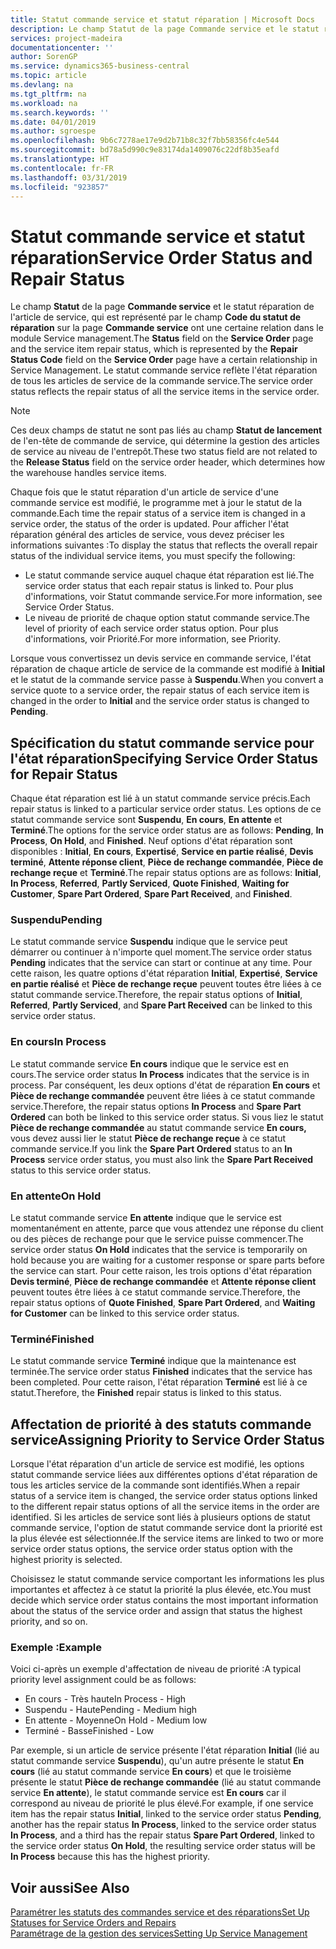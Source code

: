 ```yaml
---
title: Statut commande service et statut réparation | Microsoft Docs
description: Le champ Statut de la page Commande service et le statut réparation de l'article de service, qui est représenté par le champ Code du statut de réparation sur la page Commande service ont une certaine relation dans le module Service management. Le statut commande service reflète l'état réparation de tous les articles de service de la commande service.
services: project-madeira
documentationcenter: ''
author: SorenGP
ms.service: dynamics365-business-central
ms.topic: article
ms.devlang: na
ms.tgt_pltfrm: na
ms.workload: na
ms.search.keywords: ''
ms.date: 04/01/2019
ms.author: sgroespe
ms.openlocfilehash: 9b6c7278ae17e9d2b71b8c32f7bb58356fc4e544
ms.sourcegitcommit: bd78a5d990c9e83174da1409076c22df8b35eafd
ms.translationtype: HT
ms.contentlocale: fr-FR
ms.lasthandoff: 03/31/2019
ms.locfileid: "923857"
---
```

# <a name="service-order-status-and-repair-status"></a><span data-ttu-id="733e1-104">Statut commande service et statut réparation</span><span class="sxs-lookup"><span data-stu-id="733e1-104">Service Order Status and Repair Status</span></span>
<span data-ttu-id="733e1-105">Le champ **Statut** de la page **Commande service** et le statut réparation de l'article de service, qui est représenté par le champ **Code du statut de réparation** sur la page **Commande service** ont une certaine relation dans le module Service management.</span><span class="sxs-lookup"><span data-stu-id="733e1-105">The **Status** field on the **Service Order** page and the service item repair status, which is represented by the **Repair Status Code** field on the **Service Order** page have a certain relationship in Service Management.</span></span> <span data-ttu-id="733e1-106">Le statut commande service reflète l'état réparation de tous les articles de service de la commande service.</span><span class="sxs-lookup"><span data-stu-id="733e1-106">The service order status reflects the repair status of all the service items in the service order.</span></span>  

> [!NOTE]  
>  <span data-ttu-id="733e1-107">Ces deux champs de statut ne sont pas liés au champ **Statut de lancement** de l'en\-tête de commande de service, qui détermine la gestion des articles de service au niveau de l'entrepôt.</span><span class="sxs-lookup"><span data-stu-id="733e1-107">These two status field are not related to the **Release Status** field on the service order header, which determines how the warehouse handles service items.</span></span>  

 <span data-ttu-id="733e1-108">Chaque fois que le statut réparation d'un article de service d'une commande service est modifié, le programme met à jour le statut de la commande.</span><span class="sxs-lookup"><span data-stu-id="733e1-108">Each time the repair status of a service item is changed in a service order, the status of the order is updated.</span></span> <span data-ttu-id="733e1-109">Pour afficher l'état réparation général des articles de service, vous devez préciser les informations suivantes :</span><span class="sxs-lookup"><span data-stu-id="733e1-109">To display the status that reflects the overall repair status of the individual service items, you must specify the following:</span></span>  

* <span data-ttu-id="733e1-110">Le statut commande service auquel chaque état réparation est lié.</span><span class="sxs-lookup"><span data-stu-id="733e1-110">The service order status that each repair status is linked to.</span></span> <span data-ttu-id="733e1-111">Pour plus d'informations, voir Statut commande service.</span><span class="sxs-lookup"><span data-stu-id="733e1-111">For more information, see Service Order Status.</span></span>  
* <span data-ttu-id="733e1-112">Le niveau de priorité de chaque option statut commande service.</span><span class="sxs-lookup"><span data-stu-id="733e1-112">The level of priority of each service order status option.</span></span> <span data-ttu-id="733e1-113">Pour plus d'informations, voir Priorité.</span><span class="sxs-lookup"><span data-stu-id="733e1-113">For more information, see Priority.</span></span>  

 <span data-ttu-id="733e1-114">Lorsque vous convertissez un devis service en commande service, l'état réparation de chaque article de service de la commande est modifié à **Initial** et le statut de la commande service passe à **Suspendu**.</span><span class="sxs-lookup"><span data-stu-id="733e1-114">When you convert a service quote to a service order, the repair status of each service item is changed in the order to **Initial** and the service order status is changed to **Pending**.</span></span>  

## <a name="specifying-service-order-status-for-repair-status"></a><span data-ttu-id="733e1-115">Spécification du statut commande service pour l'état réparation</span><span class="sxs-lookup"><span data-stu-id="733e1-115">Specifying Service Order Status for Repair Status</span></span>  
<span data-ttu-id="733e1-116">Chaque état réparation est lié à un statut commande service précis.</span><span class="sxs-lookup"><span data-stu-id="733e1-116">Each repair status is linked to a particular service order status.</span></span> <span data-ttu-id="733e1-117">Les options de ce statut commande service sont **Suspendu**, **En cours**, **En attente** et **Terminé**.</span><span class="sxs-lookup"><span data-stu-id="733e1-117">The options for the service order status are as follows: **Pending**, **In Process**, **On Hold**, and **Finished**.</span></span> <span data-ttu-id="733e1-118">Neuf options d'état réparation sont disponibles : **Initial**, **En cours**, **Expertisé**, **Service en partie réalisé**, **Devis terminé**, **Attente réponse client**, **Pièce de rechange commandée**, **Pièce de rechange reçue** et **Terminé**.</span><span class="sxs-lookup"><span data-stu-id="733e1-118">The repair status options are as follows: **Initial**, **In Process**, **Referred**, **Partly Serviced**, **Quote Finished**, **Waiting for Customer**, **Spare Part Ordered**, **Spare Part Received**, and **Finished**.</span></span>  

### <a name="pending"></a><span data-ttu-id="733e1-119">Suspendu</span><span class="sxs-lookup"><span data-stu-id="733e1-119">Pending</span></span>  
<span data-ttu-id="733e1-120">Le statut commande service **Suspendu** indique que le service peut démarrer ou continuer à n'importe quel moment.</span><span class="sxs-lookup"><span data-stu-id="733e1-120">The service order status **Pending** indicates that the service can start or continue at any time.</span></span> <span data-ttu-id="733e1-121">Pour cette raison, les quatre options d'état réparation **Initial**, **Expertisé**, **Service en partie réalisé** et **Pièce de rechange reçue** peuvent toutes être liées à ce statut commande service.</span><span class="sxs-lookup"><span data-stu-id="733e1-121">Therefore, the repair status options of **Initial**, **Referred**, **Partly Serviced**, and **Spare Part Received** can be linked to this service order status.</span></span>  

### <a name="in-process"></a><span data-ttu-id="733e1-122">En cours</span><span class="sxs-lookup"><span data-stu-id="733e1-122">In Process</span></span>  
<span data-ttu-id="733e1-123">Le statut commande service **En cours** indique que le service est en cours.</span><span class="sxs-lookup"><span data-stu-id="733e1-123">The service order status **In Process** indicates that the service is in process.</span></span> <span data-ttu-id="733e1-124">Par conséquent, les deux options d'état de réparation **En cours** et **Pièce de rechange commandée** peuvent être liées à ce statut commande service.</span><span class="sxs-lookup"><span data-stu-id="733e1-124">Therefore, the repair status options **In Process** and **Spare Part Ordered** can both be linked to this service order status.</span></span> <span data-ttu-id="733e1-125">Si vous liez le statut **Pièce de rechange commandée** au statut commande service **En cours,** vous devez aussi lier le statut **Pièce de rechange reçue** à ce statut commande service.</span><span class="sxs-lookup"><span data-stu-id="733e1-125">If you link the **Spare Part Ordered** status to an **In Process** service order status, you must also link the **Spare Part Received** status to this service order status.</span></span>  

### <a name="on-hold"></a><span data-ttu-id="733e1-126">En attente</span><span class="sxs-lookup"><span data-stu-id="733e1-126">On Hold</span></span>  
<span data-ttu-id="733e1-127">Le statut commande service **En attente** indique que le service est momentanément en attente, parce que vous attendez une réponse du client ou des pièces de rechange pour que le service puisse commencer.</span><span class="sxs-lookup"><span data-stu-id="733e1-127">The service order status **On Hold** indicates that the service is temporarily on hold because you are waiting for a customer response or spare parts before the service can start.</span></span> <span data-ttu-id="733e1-128">Pour cette raison, les trois options d'état réparation **Devis terminé**, **Pièce de rechange commandée** et **Attente réponse client** peuvent toutes être liées à ce statut commande service.</span><span class="sxs-lookup"><span data-stu-id="733e1-128">Therefore, the repair status options of **Quote Finished**, **Spare Part Ordered**, and **Waiting for Customer** can be linked to this service order status.</span></span>  

### <a name="finished"></a><span data-ttu-id="733e1-129">Terminé</span><span class="sxs-lookup"><span data-stu-id="733e1-129">Finished</span></span>  
<span data-ttu-id="733e1-130">Le statut commande service **Terminé** indique que la maintenance est terminée.</span><span class="sxs-lookup"><span data-stu-id="733e1-130">The service order status **Finished** indicates that the service has been completed.</span></span> <span data-ttu-id="733e1-131">Pour cette raison, l'état réparation **Terminé** est lié à ce statut.</span><span class="sxs-lookup"><span data-stu-id="733e1-131">Therefore, the **Finished** repair status is linked to this status.</span></span>  

## <a name="assigning-priority-to-service-order-status"></a><span data-ttu-id="733e1-132">Affectation de priorité à des statuts commande service</span><span class="sxs-lookup"><span data-stu-id="733e1-132">Assigning Priority to Service Order Status</span></span>  
<span data-ttu-id="733e1-133">Lorsque l'état réparation d'un article de service est modifié, les options statut commande service liées aux différentes options d'état réparation de tous les articles service de la commande sont identifiés.</span><span class="sxs-lookup"><span data-stu-id="733e1-133">When a repair status of a service item is changed, the service order status options linked to the different repair status options of all the service items in the order are identified.</span></span> <span data-ttu-id="733e1-134">Si les articles de service sont liés à plusieurs options de statut commande service, l'option de statut commande service dont la priorité est la plus élevée est sélectionnée.</span><span class="sxs-lookup"><span data-stu-id="733e1-134">If the service items are linked to two or more service order status options, the service order status option with the highest priority is selected.</span></span>  

<span data-ttu-id="733e1-135">Choisissez le statut commande service comportant les informations les plus importantes et affectez à ce statut la priorité la plus élevée, etc.</span><span class="sxs-lookup"><span data-stu-id="733e1-135">You must decide which service order status contains the most important information about the status of the service order and assign that status the highest priority, and so on.</span></span>  

### <a name="example"></a><span data-ttu-id="733e1-136">Exemple :</span><span class="sxs-lookup"><span data-stu-id="733e1-136">Example</span></span>  
<span data-ttu-id="733e1-137">Voici ci-après un exemple d'affectation de niveau de priorité :</span><span class="sxs-lookup"><span data-stu-id="733e1-137">A typical priority level assignment could be as follows:</span></span>  

* <span data-ttu-id="733e1-138">En cours - Très haute</span><span class="sxs-lookup"><span data-stu-id="733e1-138">In Process - High</span></span>  
* <span data-ttu-id="733e1-139">Suspendu - Haute</span><span class="sxs-lookup"><span data-stu-id="733e1-139">Pending - Medium high</span></span>  
* <span data-ttu-id="733e1-140">En attente - Moyenne</span><span class="sxs-lookup"><span data-stu-id="733e1-140">On Hold - Medium low</span></span>  
* <span data-ttu-id="733e1-141">Terminé - Basse</span><span class="sxs-lookup"><span data-stu-id="733e1-141">Finished - Low</span></span>  

<span data-ttu-id="733e1-142">Par exemple, si un article de service présente l'état réparation **Initial** (lié au statut commande service **Suspendu**), qu'un autre présente le statut **En cours** (lié au statut commande service **En cours**) et que le troisième présente le statut **Pièce de rechange commandée** (lié au statut commande service **En attente**), le statut commande service est **En cours** car il correspond au niveau de priorité le plus élevé.</span><span class="sxs-lookup"><span data-stu-id="733e1-142">For example, if one service item has the repair status **Initial**, linked to the service order status **Pending**, another has the repair status **In Process**, linked to the service order status **In Process**, and a third has the repair status **Spare Part Ordered**, linked to the service order status **On Hold**, the resulting service order status will be **In Process** because this has the highest priority.</span></span>  

## <a name="see-also"></a><span data-ttu-id="733e1-143">Voir aussi</span><span class="sxs-lookup"><span data-stu-id="733e1-143">See Also</span></span>  
[<span data-ttu-id="733e1-144">Paramétrer les statuts des commandes service et des réparations</span><span class="sxs-lookup"><span data-stu-id="733e1-144">Set Up Statuses for Service Orders and Repairs</span></span>](service-order-repair-status.md)  
[<span data-ttu-id="733e1-145">Paramétrage de la gestion des services</span><span class="sxs-lookup"><span data-stu-id="733e1-145">Setting Up Service Management</span></span>](service-setup-service.md)  
